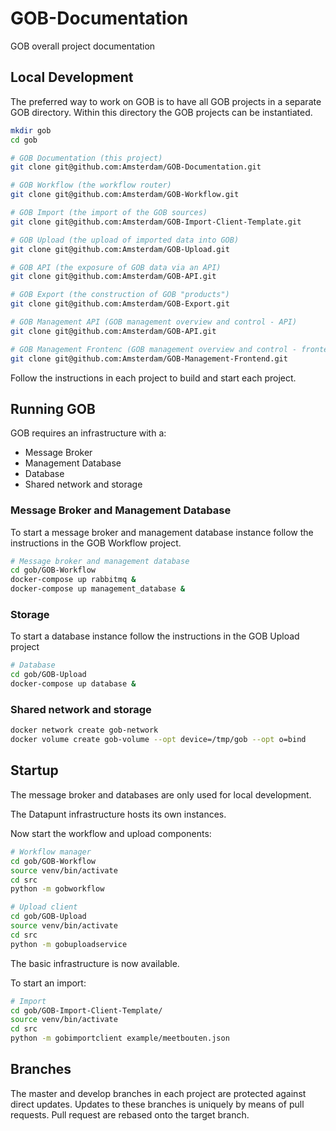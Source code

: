 # GOB-Documentation

GOB overall project documentation

## Local Development

The preferred way to work on GOB is to have all GOB projects in a separate GOB directory.
Within this directory the GOB projects can be instantiated.

```bash
mkdir gob
cd gob

# GOB Documentation (this project)
git clone git@github.com:Amsterdam/GOB-Documentation.git

# GOB Workflow (the workflow router)
git clone git@github.com:Amsterdam/GOB-Workflow.git

# GOB Import (the import of the GOB sources)
git clone git@github.com:Amsterdam/GOB-Import-Client-Template.git

# GOB Upload (the upload of imported data into GOB)
git clone git@github.com:Amsterdam/GOB-Upload.git

# GOB API (the exposure of GOB data via an API)
git clone git@github.com:Amsterdam/GOB-API.git

# GOB Export (the construction of GOB "products")
git clone git@github.com:Amsterdam/GOB-Export.git

# GOB Management API (GOB management overview and control - API)
git clone git@github.com:Amsterdam/GOB-API.git

# GOB Management Frontenc (GOB management overview and control - frontend)
git clone git@github.com:Amsterdam/GOB-Management-Frontend.git

```

Follow the instructions in each project to build and start each project.

## Running GOB

GOB requires an infrastructure with a:
- Message Broker
- Management Database
- Database
- Shared network and storage

### Message Broker and Management Database

To start a message broker and management database instance
follow the instructions in the GOB Workflow project.

```bash
# Message broker and management database
cd gob/GOB-Workflow
docker-compose up rabbitmq &
docker-compose up management_database &

```

### Storage

To start a database instance
follow the instructions in the GOB Upload project

```bash
# Database
cd gob/GOB-Upload
docker-compose up database &
```

### Shared network and storage

```bash
docker network create gob-network
docker volume create gob-volume --opt device=/tmp/gob --opt o=bind

```

## Startup

The message broker and databases are only used for local development.

The Datapunt infrastructure hosts its own instances.

Now start the workflow and upload components:

```bash
# Workflow manager
cd gob/GOB-Workflow
source venv/bin/activate
cd src
python -m gobworkflow

```

```bash
# Upload client
cd gob/GOB-Upload
source venv/bin/activate
cd src
python -m gobuploadservice

```

The basic infrastructure is now available.

To start an import:

```bash
# Import
cd gob/GOB-Import-Client-Template/
source venv/bin/activate
cd src
python -m gobimportclient example/meetbouten.json

```

## Branches

The master and develop branches in each project are protected against direct updates.
Updates to these branches is uniquely by means of pull requests.
Pull request are rebased onto the target branch.
